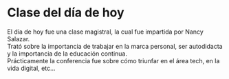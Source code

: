 # Clase del día de hoy

El día de hoy fue una clase magistral, la cual fue impartida por Nancy Salazar.\
Trató sobre la importancia de trabajar en la marca personal, ser autodidacta y la importancia de la educación continua.\
Prácticamente la conferencia fue sobre cómo triunfar en el área tech, en la vida digital, etc...
